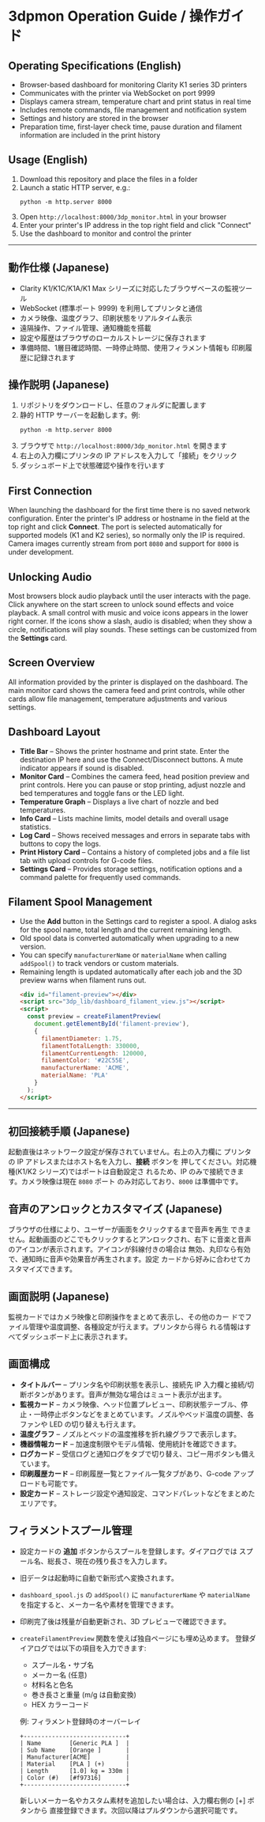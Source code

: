 # 3dpmon Operation Guide / 操作ガイド

## Operating Specifications (English)
- Browser-based dashboard for monitoring Clarity K1 series 3D printers
- Communicates with the printer via WebSocket on port 9999
- Displays camera stream, temperature chart and print status in real time
- Includes remote commands, file management and notification system
- Settings and history are stored in the browser
- Preparation time, first-layer check time, pause duration and filament
  information are included in the print history

## Usage (English)
1. Download this repository and place the files in a folder
2. Launch a static HTTP server, e.g.:
   ```
   python -m http.server 8000
   ```
3. Open `http://localhost:8000/3dp_monitor.html` in your browser
4. Enter your printer's IP address in the top right field and click "Connect"
5. Use the dashboard to monitor and control the printer

---

## 動作仕様 (Japanese)
- Clarity K1/K1C/K1A/K1 Max シリーズに対応したブラウザベースの監視ツール
- WebSocket (標準ポート 9999) を利用してプリンタと通信
- カメラ映像、温度グラフ、印刷状態をリアルタイム表示
- 遠隔操作、ファイル管理、通知機能を搭載
- 設定や履歴はブラウザのローカルストレージに保存されます
- 準備時間、1層目確認時間、一時停止時間、使用フィラメント情報も
  印刷履歴に記録されます

## 操作説明 (Japanese)
1. リポジトリをダウンロードし、任意のフォルダに配置します
2. 静的 HTTP サーバーを起動します。例:
   ```
   python -m http.server 8000
   ```
3. ブラウザで `http://localhost:8000/3dp_monitor.html` を開きます
4. 右上の入力欄にプリンタの IP アドレスを入力して「接続」をクリック
5. ダッシュボード上で状態確認や操作を行います

## First Connection
When launching the dashboard for the first time there is no saved
network configuration. Enter the printer's IP address or hostname in
the field at the top right and click **Connect**. The port is selected
automatically for supported models (K1 and K2 series), so normally only
the IP is required. Camera images currently stream from port `8080` and
support for `8000` is under development.

## Unlocking Audio
Most browsers block audio playback until the user interacts with the
page. Click anywhere on the start screen to unlock sound effects and
voice playback. A small control with music and voice icons appears in
the lower right corner. If the icons show a slash, audio is disabled;
when they show a circle, notifications will play sounds. These settings
can be customized from the **Settings** card.

## Screen Overview
All information provided by the printer is displayed on the dashboard.
The main monitor card shows the camera feed and print controls, while
other cards allow file management, temperature adjustments and various
settings.

## Dashboard Layout
- **Title Bar** – Shows the printer hostname and print state. Enter the
  destination IP here and use the Connect/Disconnect buttons. A mute
  indicator appears if sound is disabled.
- **Monitor Card** – Combines the camera feed, head position preview and
  print controls. Here you can pause or stop printing, adjust nozzle and
  bed temperatures and toggle fans or the LED light.
- **Temperature Graph** – Displays a live chart of nozzle and bed
  temperatures.
- **Info Card** – Lists machine limits, model details and overall usage
  statistics.
- **Log Card** – Shows received messages and errors in separate tabs with
  buttons to copy the logs.
- **Print History Card** – Contains a history of completed jobs and a
  file list tab with upload controls for G-code files.
- **Settings Card** – Provides storage settings, notification options and
  a command palette for frequently used commands.

## Filament Spool Management
- Use the **Add** button in the Settings card to register a spool. A dialog
  asks for the spool name, total length and the current remaining length.
- Old spool data is converted automatically when upgrading to a new version.
- You can specify `manufacturerName` or `materialName` when calling
  `addSpool()` to track vendors or custom materials.
- Remaining length is updated automatically after each job and the 3D preview
  warns when filament runs out.
  ```html
  <div id="filament-preview"></div>
  <script src="3dp_lib/dashboard_filament_view.js"></script>
  <script>
    const preview = createFilamentPreview(
      document.getElementById('filament-preview'),
      {
        filamentDiameter: 1.75,
        filamentTotalLength: 330000,
        filamentCurrentLength: 120000,
        filamentColor: '#22C55E',
        manufacturerName: 'ACME',
        materialName: 'PLA'
      }
    );
  </script>
  ```

---

## 初回接続手順 (Japanese)
起動直後はネットワーク設定が保存されていません。右上の入力欄に
プリンタの IP アドレスまたはホスト名を入力し、**接続** ボタンを
押してください。対応機種(K1/K2 シリーズ)ではポートは自動設定さ
れるため、IP のみで接続できます。カメラ映像は現在 `8080` ポート
のみ対応しており、`8000` は準備中です。

## 音声のアンロックとカスタマイズ (Japanese)
ブラウザの仕様により、ユーザーが画面をクリックするまで音声を再生
できません。起動画面のどこでもクリックするとアンロックされ、右下
に音楽と音声のアイコンが表示されます。アイコンが斜線付きの場合は
無効、丸印なら有効で、通知時に音声や効果音が再生されます。設定
カードから好みに合わせてカスタマイズできます。

## 画面説明 (Japanese)
監視カードではカメラ映像と印刷操作をまとめて表示し、その他のカー
ドでファイル管理や温度調整、各種設定が行えます。プリンタから得ら
れる情報はすべてダッシュボード上に表示されます。

## 画面構成
- **タイトルバー** – プリンタ名や印刷状態を表示し、接続先 IP 入力欄と接続/切断ボタンがあります。音声が無効な場合はミュート表示が出ます。
- **監視カード** – カメラ映像、ヘッド位置プレビュー、印刷状態テーブル、停止・一時停止ボタンなどをまとめています。ノズルやベッド温度の調整、各ファンや LED の切り替えも行えます。
- **温度グラフ** – ノズルとベッドの温度推移を折れ線グラフで表示します。
- **機器情報カード** – 加速度制限やモデル情報、使用統計を確認できます。
- **ログカード** – 受信ログと通知ログをタブで切り替え、コピー用ボタンも備えています。
- **印刷履歴カード** – 印刷履歴一覧とファイル一覧タブがあり、G-code アップロードも可能です。
- **設定カード** – ストレージ設定や通知設定、コマンドパレットなどをまとめたエリアです。

## フィラメントスプール管理
- 設定カードの **追加** ボタンからスプールを登録します。ダイアログでは
  スプール名、総長さ、現在の残り長さを入力します。
- 旧データは起動時に自動で新形式へ変換されます。
- `dashboard_spool.js` の `addSpool()` に `manufacturerName` や
  `materialName` を指定すると、メーカー名や素材を管理できます。
- 印刷完了後は残量が自動更新され、3D プレビューで確認できます。
- `createFilamentPreview` 関数を使えば独自ページにも埋め込めます。
  登録ダイアログでは以下の項目を入力できます:
  - スプール名・サブ名
  - メーカー名 (任意)
  - 材料名と色名
  - 巻き長さと重量 (m/g は自動変換)
  - HEX カラーコード

  例: フィラメント登録時のオーバーレイ

  ```
  +-----------------------------+
  | Name        [Generic PLA ]  |
  | Sub Name    [Orange ]       |
  | Manufacturer[ACME]          |
  | Material    [PLA ] (+)      |
  | Length      [1.0] kg = 330m |
  | Color (#)   [#f97316]       |
  +-----------------------------+
  ```

  新しいメーカー名やカスタム素材を追加したい場合は、入力欄右側の [+] ボタンから
  直接登録できます。次回以降はプルダウンから選択可能です。
